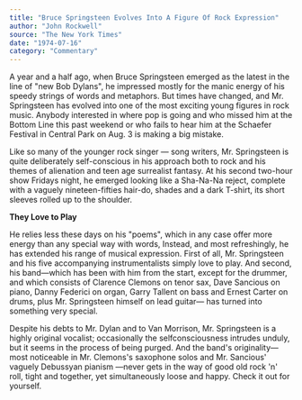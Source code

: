 ```yaml
---
title: "Bruce Springsteen Evolves Into A Figure Of Rock Expression"
author: "John Rockwell"
source: "The New York Times"
date: "1974-07-16"
category: "Commentary"
---
```


A year and a half ago, when Bruce Springsteen emerged as the latest in the line of "new Bob Dylans", he impressed mostly for the manic energy of his speedy strings of words and metaphors. But times have changed, and Mr. Springsteen has evolved into one of the most exciting young figures in rock music. Anybody interested in where pop is going and who missed him at the Bottom Line this past weekend or who fails to hear him at the Schaefer Festival in Central Park on Aug. 3 is making a big mistake.

Like so many of the younger rock singer — song writers, Mr. Springsteen is quite deliberately self-conscious in his approach both to rock and his themes of alienation and teen age surrealist fantasy. At his second two-hour show Fridays night, he emerged looking like a Sha-Na-Na reject, complete with a vaguely nineteen-fifties hair-do, shades and a dark T-shirt, its short sleeves rolled up to the shoulder.

**They Love to Play**

He relies less these days on his "poems", which in any case offer more energy than any special way with words, Instead, and most refreshingly, he has extended his range of musical expression. First of all, Mr. Springsteen and his five accompanying instrumentalists simply love to play. And second, his band—which has been with him from the start, except for the drummer, and which consists of Clarence Clemons on tenor sax, Dave Sancious on piano, Danny Federici on organ, Garry Tallent on bass and Ernest Carter on drums, plus Mr. Springsteen himself on lead guitar— has turned into something very special.

Despite his debts to Mr. Dylan and to Van Morrison, Mr. Springsteen is a highly original vocalist; occasionally the selfconsciousness intrudes unduly, but it seems in the process of being purged. And the band's originality—most noticeable in Mr. Clemons's saxophone solos and Mr. Sancious' vaguely Debussyan pianism —never gets in the way of good old rock 'n' roll, tight and together, yet simultaneously loose and happy. Check it out for yourself.
